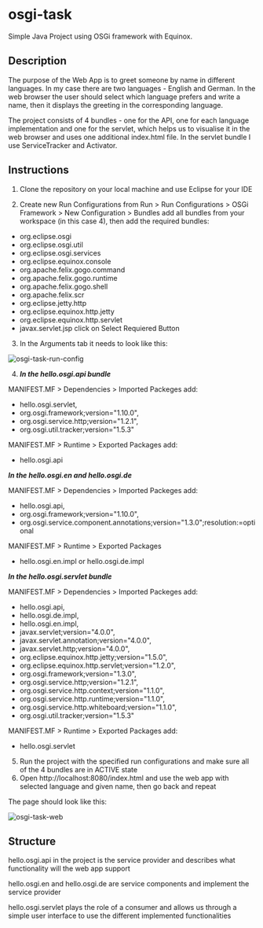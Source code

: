 # osgi-task
Simple Java Project using OSGi framework with Equinox.
## Description
The purpose of the Web App is to greet someone by name in different languages. In my case there are two languages - English and German. 
In the web browser the user should select which language prefers and write a name, then it displays the greeting in the corresponding language.

The project consists of 4 bundles - one for the API, one for each language implementation and one for the servlet, which helps us to visualise it in the web browser and uses one additional index.html file.
In the servlet bundle I use ServiceTracker and Activator. 

## Instructions
1. Clone the repository on your local machine and use Eclipse for your IDE

2. Create new Run Configurations from Run > Run Configurations > OSGi Framework > New Configuration > Bundles add all bundles from your workspace (in this case 4),
then add the required bundles:
- org.eclipse.osgi
- org.eclipse.osgi.util
- org.eclipse.osgi.services
- org.eclipse.equinox.console
- org.apache.felix.gogo.command
- org.apache.felix.gogo.runtime
- org.apache.felix.gogo.shell
- org.apache.felix.scr
- org.eclipse.jetty.http
- org.eclipse.equinox.http.jetty
- org.eclipse.equinox.http.servlet
- javax.servlet.jsp
click on Select Requiered Button 

3. In the Arguments tab it needs to look like this:

![osgi-task-run-config](https://media.github.softwareag.com/user/2541/files/d5b6b76f-e481-4929-9ef1-f58e26ad9168)

4. ***In the hello.osgi.api bundle***  

MANIFEST.MF > Dependencies > Imported Packeges 
add:
- hello.osgi.servlet,
- org.osgi.framework;version="1.10.0",
- org.osgi.service.http;version="1.2.1",
- org.osgi.util.tracker;version="1.5.3"

MANIFEST.MF > Runtime > Exported Packages 
add:
- hello.osgi.api

***In the hello.osgi.en and hello.osgi.de***

MANIFEST.MF > Dependencies > Imported Packeges 
add:
- hello.osgi.api,
- org.osgi.framework;version="1.10.0",
- org.osgi.service.component.annotations;version="1.3.0";resolution:=optional

MANIFEST.MF > Runtime > Exported Packages 
- hello.osgi.en.impl or hello.osgi.de.impl

***In the hello.osgi.servlet bundle***

MANIFEST.MF > Dependencies > Imported Packeges 
add:
- hello.osgi.api,
- hello.osgi.de.impl,
- hello.osgi.en.impl,
- javax.servlet;version="4.0.0",
- javax.servlet.annotation;version="4.0.0",
- javax.servlet.http;version="4.0.0",
- org.eclipse.equinox.http.jetty;version="1.5.0",
- org.eclipse.equinox.http.servlet;version="1.2.0",
- org.osgi.framework;version="1.3.0",
- org.osgi.service.http;version="1.2.1",
- org.osgi.service.http.context;version="1.1.0",
- org.osgi.service.http.runtime;version="1.1.0",
- org.osgi.service.http.whiteboard;version="1.1.0",
- org.osgi.util.tracker;version="1.5.3"

MANIFEST.MF > Runtime > Exported Packages 
add:
- hello.osgi.servlet

5. Run the project with the specified run configurations and make sure all of the 4 bundles are in ACTIVE state
6. Open http://localhost:8080/index.html and use the web app with selected language and given name, then go back and repeat

The page should look like this:

![osgi-task-web](https://media.github.softwareag.com/user/2541/files/86fffec8-829f-42e5-8ba3-6c2300123c0d)

## Structure

hello.osgi.api in the project is the service provider and describes what functionality will the web app support

hello.osgi.en and hello.osgi.de are service components and implement the service provider 

hello.osgi.servlet plays the role of a consumer and allows us through a simple user interface to use the different implemented functionalities 
